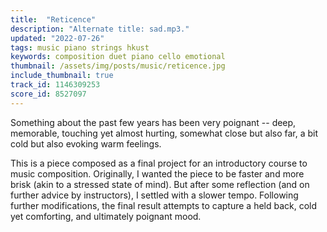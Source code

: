 ```yaml
---
title:  "Reticence"
description: "Alternate title: sad.mp3."
updated: "2022-07-26"
tags: music piano strings hkust
keywords: composition duet piano cello emotional
thumbnail: /assets/img/posts/music/reticence.jpg
include_thumbnail: true
track_id: 1146309253
score_id: 8527097
---
```


Something about the past few years has been very poignant -- deep, memorable, touching yet almost hurting, somewhat close but also far, a bit cold but also evoking warm feelings.

This is a piece composed as a final project for an introductory course to music composition. Originally, I wanted the piece to be faster and more brisk (akin to a stressed state of mind). But after some reflection (and on further advice by instructors), I settled with a slower tempo. Following further modifications, the final result attempts to capture a held back, cold yet comforting, and ultimately poignant mood.
